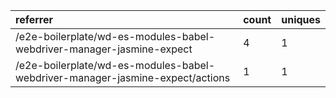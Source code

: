 | referrer                                                                      | count | uniques |
| :---------------------------------------------------------------------------- | :---- | :------ |
| /e2e-boilerplate/wd-es-modules-babel-webdriver-manager-jasmine-expect         | 4     | 1       |
| /e2e-boilerplate/wd-es-modules-babel-webdriver-manager-jasmine-expect/actions | 1     | 1       |
